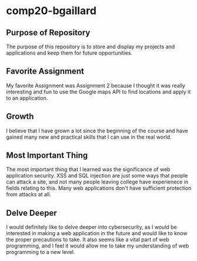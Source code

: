 # comp20-bgaillard

Purpose of Repository
----------------------
The purpose of this repository is to store and display my projects and applications and keep them for future opportunities.

Favorite Assignment
----------------------
My favorite Assignment was Assignment 2 because I thought it was really interesting and fun to use the Google maps API to find locations and apply it to an application.

Growth
----------------------
I believe that I have grown a lot since the beginning of the course and have gained many new and practical skills that I can use in the real world.

Most Important Thing
----------------------
The most important thing that I learned was the significance of web application security. XSS and SQL injection are just some ways that people can attack a site, and not many people leaving college have experienece in fields relating to this. Many web applications don't have sufficient protection from attacks at all.

Delve Deeper
----------------------
I would definitely like to delve deeper into cybersecurity, as I would be interested in making a web application in the future and would like to know the proper precautions to take. It also seems like a vital part of web programming, and I feel it would allow me to take my understanding of web programming to a new level.